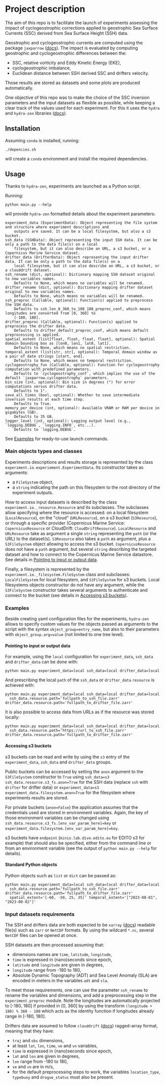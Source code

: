 # Project description

The aim of this repo is to facilitate the launch of experiments assessing the impact of cyclogeostrophic corrections 
applied to geostrophic Sea Surface Currents (SSC) derived from Sea Surface Height (SSH) data.

Geostrophic and cyclogeostrophic currents are computed using the package `jaxparrow` ([docs](https://jaxparrow.readthedocs.io/)).
The impact is evaluated by computing geostrophic and cyclogeostrophic differences between the:
- SSC, relative vorticity and Eddy Kinetic Energy (EKE),
- cyclogeostrophic imbalance,
- Euclidean distance between SSH derived SSC and drifters velocity.

Those results are stored as datasets and some plots are produced automatically.

One objective of this repo was to make the choice of the SSC inversion parameters and the input datasets 
as flexible as possible, while keeping a clear track of the values used for each experiment.
For this it uses the `hydra` and `hydra-zen` libraries ([docs](https://mit-ll-responsible-ai.github.io/hydra-zen/)).

## Installation

Assuming `conda` is installed, running:
```shell
./depencies.sh
```
will create a `conda` environment and install the required dependencies.

## Usage

Thanks to `hydra-zen`, experiments are launched as a Python script.

Running:
```shell
python main.py --help
```
will provide `hydra-zen` formatted details about the experiment parameters:
```
experiment_data (ExperimentData): Object representing the file system and structure where experiment descriptions and
    outputs are saved. It can be a local filesystem, but also a s3 bucket.
ssh_data (SSHData): Object representing the input SSH data. It can be only a path to the data file(s) on a local 
    filesystem, but it can also describe an URL, a s3 bucket, or a Copernicus Marine Service dataset.
drifter_data (DrifterData): Object representing the input drifter data. It can be only a path to the data file(s) on a 
    local filesystem, but it can also describe an URL, a s3 bucket, or a clouddrift dataset.
ssh_rename (dict, optional): Dictionary mapping SSH dataset original to new variables names.
    Defaults to None, which means no variables will be renamed.
drifter_rename (dict, optional): Dictionary mapping drifter dataset original to new variables names.
    Defaults to None, which means no variables will be renamed.
ssh_preproc (Callable, optional): Function(s) applied to preprocess the SSH data.
    Defaults to ssh_lon_0_360_to_180_180_preproc_conf, which means longitudes are converted from [0, 360] to
    [-180, 180].
drifter_preproc (Callable, optional): Function(s) applied to preprocess the drifter data.
    Defaults to drifter_default_preproc_conf, which means default preprocessing is applied.
spatial_extent (list[float, float, float, float], optional): Spatial domain bounding box as [lon0, lon1, lat0, lat1].
    Defaults to None, which means no spatial restriction.
temporal_extent (list[str, str], optional): Temporal domain window as a pair of date strings [start, end].
    Defaults to None, which means no temporal restriction.
cyclogeostrophy_fun (Callable, optional): Function for cyclogeostrophy computation with predefined parameters.
    Defaults to `cyclogeostrophy_conf`, which implies the use of the default `jaxparrow.cyclogeostrophy` parameters.
bin_size (int, optional): Bin size in degrees (°) for error computations versus drifter data.
    Defaults to 1°.
save_all_times (bool, optional): Whether to save intermediate inversion results at each time step.
    Defaults to True.
memory_per_device (int, optional): Available VRAM or RAM per device in gigabytes (GB).
    Defaults to 35 GB.
logger_level (int, optional): Logging output level (e.g., `logging.DEBUG`, `logging.INFO`, etc...).
    Defaults to `logging.DEBUG`.
```

See [Examples](###Examples) for ready-to-use launch commands.

### Main objects types and classes

Experiments descriptions and results storage is represented by the class `experiment.io.experiement.ExperimentData`.
Its constructor takes as arguments:
- a `FileSystem` object,
- a `string` indicating the path on this filesystem to the root directory of the experiment outputs.

How to access input datasets is described by the class `experiment.io._resource.Resource` and its subclasses.
The subclasses allow specifying where the resource is accessed: on a local filesystem (`LocalResource`), 
on the "cloud" (`URLResource`), on a s3 bucket (`S3Resource`), or through a specific provider 
(Copernicus Marine Service: `CopernicusResource` or CloudDrift: `CloudDriftResource`).
`LocalResource` and `URLResource` take as argument a single `string` representing the `path` (or the URL) to the dataset(s).
`S3Resource` also takes a `path` as argument, plus a `S3FileSystem` object allowing to access the s3 bucket.
`CopernicusResource` does not have a `path` argument, but several `string` describing the targeted dataset 
and how to connect to the Copernicus Marine Service datastore. 
See details in [Pointing to input or output data](####Pointing-to-input-or-output-data).

Finally, a filesystem is represented by the `experiment.io._filesystem.FileSystem` class and subclasses: 
`LocalFileSystem` for local filesystem, and `S3FileSystem` for s3 buckets.
Local filesystems objects constructor do not have any argument, while the `S3FileSystem` constructor takes several 
arguments to authenticate and connect to the bucket (see details in [Accessing s3 buckets](####Accessing-s3-buckets)).

### Examples

Beside creating yaml configuration files for the experiments, `hydra-zen` allows to specify custom values for the 
objects passed as arguments to the script with the syntax `object_group=entry_name`, 
but also to their parameters with `object_group.arg=value` (not limited to one tree level).

#### Pointing to input or output data

For example, using the `local` configuration for `experiment_data`, `ssh_data` and `drifter_data` can be done with:
```shell
python main.py experiment_data=local ssh_data=local drifter_data=local
```
And prescribing the local `path` of the `ssh_data` or `drifter_data` `resource` is achieved with:
```shell
python main.py experiment_data=local ssh_data=local drifter_data=local 
  ssh_data.resource.path='fullpath_to_ssh_file.zarr' drifter_data.resource.path='fullpath_to_drifter_file.zarr'
```
It is also possible to access data from URLs as if the resource was stored locally:
```shell
python main.py experiment_data=local ssh_data=local drifter_data=local 
  ssh_data.resource.path='https://url_to_ssh_file.zarr' drifter_data.resource.path='fullpath_to_drifter_file.zarr'
```

#### Accessing s3 buckets

s3 buckets can be read and write by using the `s3` entry of the `experiment_data`, `ssh_data` and `drifter_data` groups.

Public buckets can be accessed by setting the `anon` argument to the `S3FileSystem` constructor to `True` using 
`ssh_data=s3 ssh_data.resource.s3_fs.anon=True` for the SSH data (replace `ssh` with `drifter` for drifter data)
or `experiment_data=s3 experiment_data.filesystem.anon=True` for the filesystem where experiments results are stored.

For private buckets (`anon=False`) the application assumes that the credentials used are stored in environment variables.
Again, the key of those environment variables can be changed using `ssh_data.resource.s3_fs.[env_var_param_here]=key` or 
`experiment_data.filesystem.[env_var_param_here]=key`.

s3 buckets have `endpoint` (`minio.lab.dive.edito.eu` for EDITO s3 for example) that should also be specified, 
either from the command line or from an environment variable (see the output of `python main.py --help` for details).

#### Standard Python objects

Python objects such as `list` or `dict` can be passed as:
```shell
python main.py experiment_data=local ssh_data=local drifter_data=local 
  ssh_data.resource.path='fullpath_to_ssh_file.zarr' drifter_data.resource.path='fullpath_to_drifter_file.zarr'
  spatial_extent='[-60, -50, 25, 35]' temporal_extent='["2023-08-01", "2023-08-02"]'
```

### Input datasets requirements

The SSH and drifters data are both expected to be `xarray` ([docs](https://docs.xarray.dev/)) readable file(s) such as `zarr` or `NetCDF` 
formats.
By using the wildcard `*.nc`, several `NetCDF` files can be opened at once.

SSH datasets are then processed assuming that:
- dimensions names are `time`, `latitude`, `longitude`,
- `time` is expressed in (nano)seconds since epoch,
- `latitude` and `longitude` are given in degrees,
- `longitude` range from -180 to 180,
- Absolute Dynamic Topography (ADT) and Sea Level Anomaly (SLA) are encoded in meters in the variables `adt` and `sla`.

To meet those requirements, one can use the parameter `ssh_rename` to rename the variables and dimensions, and add a 
preprocessing step in the `experiment.preproc` module.
Note the longitudes are automatically projected to [-180, 180] if provided in [0, 360] by using the transform 
`(longitude + 180) % 360 - 180` which acts as the identity function if longitudes already range in [-180, 180].

Drifters data are assumed to follow `clouddrift` ([docs](https://clouddrift.org/)) ragged-array format, meaning that they have:
- `traj` and `obs` dimensions,
- at least `lat`, `lon`, `time`, `ve` and `vn` variables,
- `time` is expressed in (nano)seconds since epoch,
- `lat` and `lon` are given in degrees,
- `lon` range from -180 to 180,
- `ve` and `vn` are in m/s,
- for the default preprocessing steps to work, the variables `location_type`, `typebuoy` and `drogue_status` 
must also be present.
